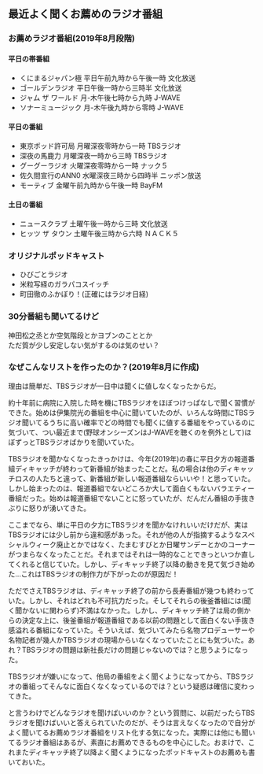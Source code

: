 ## 最近よく聞くお薦めのラジオ番組
### お薦めラジオ番組(2019年8月段階)
#### 平日の帯番組
* くにまるジャパン極 平日午前九時から午後一時 文化放送
* ゴールデンラジオ 平日午後一時から三時半 文化放送
* ジャム ザ ワールド 月-木午後七時から九時 J-WAVE
* ソナーミュージック 月-木午後九時から零時 J-WAVE
#### 平日の番組
* 東京ポッド許可局 月曜深夜零時から一時 TBSラジオ
* 深夜の馬鹿力 月曜深夜一時から三時 TBSラジオ
* グーグーラジオ 火曜深夜零時から一時 ナック５
* 佐久間宣行のANN0 水曜深夜三時から四時半 ニッポン放送
* モーティブ 金曜午前九時から午後一時 BayFM
#### 土日の番組
* ニュースクラブ 土曜午後一時から三時 文化放送
* ヒッツ ザ タウン 土曜午後三時から六時 ＮＡＣＫ５
### オリジナルポッドキャスト
* ひびごとラジオ
* 米粒写経のガラパコスイッチ
* 町田徹のふかぼり！(正確にはラジオ日経)

### 30分番組も聞いてるけど
神田松之丞とか空気階段とかヨブンのこととか  
ただ質が少し安定しない気がするのは気のせい？

### なぜこんなリストを作ったのか？(2019年8月に作成)

理由は簡単だ、TBSラジオが一日中は聞くに値しなくなったからだ。

約十年前に病院に入院した時を機にTBSラジオをほぼつけっぱなしで聞く習慣ができた。始めは伊集院光の番組を中心に聞いていたのが、いろんな時間にTBSラジオ聞いてるうちに高い確率でどの時間でも聞くに値する番組をやっているのに気づいて、つい最近まで(野球オンシーズンはJ-WAVEを聴くのを例外として)ほぼずっとTBSラジオばかりを聞いていた。

TBSラジオを聞かなくなったきっかけは、今年(2019年)の春に平日夕方の報道番組ディキャッチが終わって新番組が始まったことだ。私の場合は他のディキャッチロスの人たちと違って、新番組が新しい報道番組ならいいや！と思っていた。しかし始まったのは、報道番組でないどころか大して面白くもないバラエティー番組だった。始めは報道番組でないことに怒っていたが、だんだん番組の手抜きぶりに怒りが湧いてきた。

ここまでなら、単に平日の夕方にTBSラジオを聞かなけれいいだけだが、実はTBSラジオには少し前から違和感があった。それが他の人が指摘するようなスペシャルウィーク廃止とかではなく、たまむすびとか日曜サンデーとかのコーナーがつまらなくなったことだ。それまではそれは一時的なことできっといつか直してくれると信じていた。しかし、ディキャッチ終了以降の動きを見て気づき始めた…これはTBSラジオの制作力が下がったのが原因だ！

ただでさえTBSラジオは、ディキャッチ終了の前から長寿番組が幾つも終わっていた。しかし、それはどれも不可抗力だった。そしてそれらの後釜番組には(聞く聞かないに関わらず)不満はなかった。しかし、ディキャッチ終了は局の側からの決定な上に、後釜番組が報道番組である以前の問題として面白くない手抜き感溢れる番組になっていた。そういえば、気づいてみたら名物プロデューサーや名物記者が幾人かTBSラジオの現場からいなくなっていたことにも気づいた。あれ？TBSラジオの問題は新社長だけの問題じゃないのでは？と思うようになった。

TBSラジオが嫌いになって、他局の番組をよく聞くようになってから、TBSラジオの番組ってそんなに面白くなくなっているのでは？という疑惑は確信に変わってきた。

と言うわけでどんなラジオを聞けばいいのか？という質問に、以前だったらTBSラジオを聞けばいいと答えられていたのだが、そうは言えなくなったので自分がよく聞いてるお薦めラジオ番組をリスト化する気になった。実際には他にも聞いてるラジオ番組はあるが、素直にお薦めできるものを中心にした。おまけで、これまたディキャッチ終了以降よく聞くようになったポッドキャストのお薦めも書いておいた。
